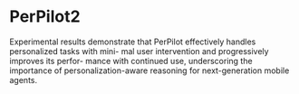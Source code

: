 # PerPilot2
Experimental results demonstrate that PerPilot effectively handles personalized tasks with mini- mal user intervention and progressively improves its perfor- mance with continued use, underscoring the importance of personalization-aware reasoning for next-generation mobile agents.
